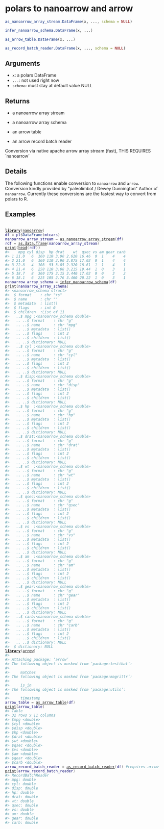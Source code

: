 # polars to nanoarrow and arrow

```r
as_nanoarrow_array_stream.DataFrame(x, ..., schema = NULL)

infer_nanoarrow_schema.DataFrame(x, ...)

as_arrow_table.DataFrame(x, ...)

as_record_batch_reader.DataFrame(x, ..., schema = NULL)
```

## Arguments

- `x`: a polars DataFrame
- `...`: not used right now
- `schema`: must stay at default value NULL

## Returns

 * a nanoarrow array stream

 * a nanoarrow array schema

 * an arrow table

 * an arrow record batch reader

Conversion via native apache arrow array stream (fast), THIS REQUIRES ´nanoarrow´

## Details

The following functions enable conversion to `nanoarrow` and `arrow`. Conversion kindly provided by "paleolimbot / Dewey Dunnington" Author of `nanoarrow`. Currently these conversions are the fastest way to convert from polars to R.

## Examples

<pre class='r-example'> <code> <span class='r-in'><span></span></span>
<span class='r-in'><span><span class='kw'><a href='https://rdrr.io/r/base/library.html'>library</a></span><span class='op'>(</span><span class='va'><a href='https://github.com/apache/arrow-nanoarrow'>nanoarrow</a></span><span class='op'>)</span></span></span>
<span class='r-in'><span><span class='va'>df</span> <span class='op'>=</span> <span class='va'>pl</span><span class='op'>$</span><span class='fu'>DataFrame</span><span class='op'>(</span><span class='va'>mtcars</span><span class='op'>)</span></span></span>
<span class='r-in'><span><span class='va'>nanoarrow_array_stream</span> <span class='op'>=</span> <span class='fu'><a href='https://rdrr.io/pkg/nanoarrow/man/as_nanoarrow_array_stream.html'>as_nanoarrow_array_stream</a></span><span class='op'>(</span><span class='va'>df</span><span class='op'>)</span></span></span>
<span class='r-in'><span><span class='va'>rdf</span> <span class='op'>=</span> <span class='fu'><a href='https://rdrr.io/r/base/as.data.frame.html'>as.data.frame</a></span><span class='op'>(</span><span class='va'>nanoarrow_array_stream</span><span class='op'>)</span></span></span>
<span class='r-in'><span><span class='fu'><a href='https://rdrr.io/r/base/print.html'>print</a></span><span class='op'>(</span><span class='fu'><a href='https://rdrr.io/r/utils/head.html'>head</a></span><span class='op'>(</span><span class='va'>rdf</span><span class='op'>)</span><span class='op'>)</span></span></span>
<span class='r-out co'><span class='r-pr'>#&gt;</span>    mpg cyl disp  hp drat    wt  qsec vs am gear carb</span>
<span class='r-out co'><span class='r-pr'>#&gt;</span> 1 21.0   6  160 110 3.90 2.620 16.46  0  1    4    4</span>
<span class='r-out co'><span class='r-pr'>#&gt;</span> 2 21.0   6  160 110 3.90 2.875 17.02  0  1    4    4</span>
<span class='r-out co'><span class='r-pr'>#&gt;</span> 3 22.8   4  108  93 3.85 2.320 18.61  1  1    4    1</span>
<span class='r-out co'><span class='r-pr'>#&gt;</span> 4 21.4   6  258 110 3.08 3.215 19.44  1  0    3    1</span>
<span class='r-out co'><span class='r-pr'>#&gt;</span> 5 18.7   8  360 175 3.15 3.440 17.02  0  0    3    2</span>
<span class='r-out co'><span class='r-pr'>#&gt;</span> 6 18.1   6  225 105 2.76 3.460 20.22  1  0    3    1</span>
<span class='r-in'><span><span class='va'>nanoarrow_array_schema</span> <span class='op'>=</span> <span class='fu'><a href='https://rdrr.io/pkg/nanoarrow/man/as_nanoarrow_schema.html'>infer_nanoarrow_schema</a></span><span class='op'>(</span><span class='va'>df</span><span class='op'>)</span></span></span>
<span class='r-in'><span><span class='fu'><a href='https://rdrr.io/r/base/print.html'>print</a></span><span class='op'>(</span><span class='va'>nanoarrow_array_schema</span><span class='op'>)</span></span></span>
<span class='r-out co'><span class='r-pr'>#&gt;</span> &lt;nanoarrow_schema struct&gt;</span>
<span class='r-out co'><span class='r-pr'>#&gt;</span>  $ format    : chr "+s"</span>
<span class='r-out co'><span class='r-pr'>#&gt;</span>  $ name      : chr ""</span>
<span class='r-out co'><span class='r-pr'>#&gt;</span>  $ metadata  : list()</span>
<span class='r-out co'><span class='r-pr'>#&gt;</span>  $ flags     : int 0</span>
<span class='r-out co'><span class='r-pr'>#&gt;</span>  $ children  :List of 11</span>
<span class='r-out co'><span class='r-pr'>#&gt;</span>   ..$ mpg :&lt;nanoarrow_schema double&gt;</span>
<span class='r-out co'><span class='r-pr'>#&gt;</span>   .. ..$ format    : chr "g"</span>
<span class='r-out co'><span class='r-pr'>#&gt;</span>   .. ..$ name      : chr "mpg"</span>
<span class='r-out co'><span class='r-pr'>#&gt;</span>   .. ..$ metadata  : list()</span>
<span class='r-out co'><span class='r-pr'>#&gt;</span>   .. ..$ flags     : int 2</span>
<span class='r-out co'><span class='r-pr'>#&gt;</span>   .. ..$ children  : list()</span>
<span class='r-out co'><span class='r-pr'>#&gt;</span>   .. ..$ dictionary: NULL</span>
<span class='r-out co'><span class='r-pr'>#&gt;</span>   ..$ cyl :&lt;nanoarrow_schema double&gt;</span>
<span class='r-out co'><span class='r-pr'>#&gt;</span>   .. ..$ format    : chr "g"</span>
<span class='r-out co'><span class='r-pr'>#&gt;</span>   .. ..$ name      : chr "cyl"</span>
<span class='r-out co'><span class='r-pr'>#&gt;</span>   .. ..$ metadata  : list()</span>
<span class='r-out co'><span class='r-pr'>#&gt;</span>   .. ..$ flags     : int 2</span>
<span class='r-out co'><span class='r-pr'>#&gt;</span>   .. ..$ children  : list()</span>
<span class='r-out co'><span class='r-pr'>#&gt;</span>   .. ..$ dictionary: NULL</span>
<span class='r-out co'><span class='r-pr'>#&gt;</span>   ..$ disp:&lt;nanoarrow_schema double&gt;</span>
<span class='r-out co'><span class='r-pr'>#&gt;</span>   .. ..$ format    : chr "g"</span>
<span class='r-out co'><span class='r-pr'>#&gt;</span>   .. ..$ name      : chr "disp"</span>
<span class='r-out co'><span class='r-pr'>#&gt;</span>   .. ..$ metadata  : list()</span>
<span class='r-out co'><span class='r-pr'>#&gt;</span>   .. ..$ flags     : int 2</span>
<span class='r-out co'><span class='r-pr'>#&gt;</span>   .. ..$ children  : list()</span>
<span class='r-out co'><span class='r-pr'>#&gt;</span>   .. ..$ dictionary: NULL</span>
<span class='r-out co'><span class='r-pr'>#&gt;</span>   ..$ hp  :&lt;nanoarrow_schema double&gt;</span>
<span class='r-out co'><span class='r-pr'>#&gt;</span>   .. ..$ format    : chr "g"</span>
<span class='r-out co'><span class='r-pr'>#&gt;</span>   .. ..$ name      : chr "hp"</span>
<span class='r-out co'><span class='r-pr'>#&gt;</span>   .. ..$ metadata  : list()</span>
<span class='r-out co'><span class='r-pr'>#&gt;</span>   .. ..$ flags     : int 2</span>
<span class='r-out co'><span class='r-pr'>#&gt;</span>   .. ..$ children  : list()</span>
<span class='r-out co'><span class='r-pr'>#&gt;</span>   .. ..$ dictionary: NULL</span>
<span class='r-out co'><span class='r-pr'>#&gt;</span>   ..$ drat:&lt;nanoarrow_schema double&gt;</span>
<span class='r-out co'><span class='r-pr'>#&gt;</span>   .. ..$ format    : chr "g"</span>
<span class='r-out co'><span class='r-pr'>#&gt;</span>   .. ..$ name      : chr "drat"</span>
<span class='r-out co'><span class='r-pr'>#&gt;</span>   .. ..$ metadata  : list()</span>
<span class='r-out co'><span class='r-pr'>#&gt;</span>   .. ..$ flags     : int 2</span>
<span class='r-out co'><span class='r-pr'>#&gt;</span>   .. ..$ children  : list()</span>
<span class='r-out co'><span class='r-pr'>#&gt;</span>   .. ..$ dictionary: NULL</span>
<span class='r-out co'><span class='r-pr'>#&gt;</span>   ..$ wt  :&lt;nanoarrow_schema double&gt;</span>
<span class='r-out co'><span class='r-pr'>#&gt;</span>   .. ..$ format    : chr "g"</span>
<span class='r-out co'><span class='r-pr'>#&gt;</span>   .. ..$ name      : chr "wt"</span>
<span class='r-out co'><span class='r-pr'>#&gt;</span>   .. ..$ metadata  : list()</span>
<span class='r-out co'><span class='r-pr'>#&gt;</span>   .. ..$ flags     : int 2</span>
<span class='r-out co'><span class='r-pr'>#&gt;</span>   .. ..$ children  : list()</span>
<span class='r-out co'><span class='r-pr'>#&gt;</span>   .. ..$ dictionary: NULL</span>
<span class='r-out co'><span class='r-pr'>#&gt;</span>   ..$ qsec:&lt;nanoarrow_schema double&gt;</span>
<span class='r-out co'><span class='r-pr'>#&gt;</span>   .. ..$ format    : chr "g"</span>
<span class='r-out co'><span class='r-pr'>#&gt;</span>   .. ..$ name      : chr "qsec"</span>
<span class='r-out co'><span class='r-pr'>#&gt;</span>   .. ..$ metadata  : list()</span>
<span class='r-out co'><span class='r-pr'>#&gt;</span>   .. ..$ flags     : int 2</span>
<span class='r-out co'><span class='r-pr'>#&gt;</span>   .. ..$ children  : list()</span>
<span class='r-out co'><span class='r-pr'>#&gt;</span>   .. ..$ dictionary: NULL</span>
<span class='r-out co'><span class='r-pr'>#&gt;</span>   ..$ vs  :&lt;nanoarrow_schema double&gt;</span>
<span class='r-out co'><span class='r-pr'>#&gt;</span>   .. ..$ format    : chr "g"</span>
<span class='r-out co'><span class='r-pr'>#&gt;</span>   .. ..$ name      : chr "vs"</span>
<span class='r-out co'><span class='r-pr'>#&gt;</span>   .. ..$ metadata  : list()</span>
<span class='r-out co'><span class='r-pr'>#&gt;</span>   .. ..$ flags     : int 2</span>
<span class='r-out co'><span class='r-pr'>#&gt;</span>   .. ..$ children  : list()</span>
<span class='r-out co'><span class='r-pr'>#&gt;</span>   .. ..$ dictionary: NULL</span>
<span class='r-out co'><span class='r-pr'>#&gt;</span>   ..$ am  :&lt;nanoarrow_schema double&gt;</span>
<span class='r-out co'><span class='r-pr'>#&gt;</span>   .. ..$ format    : chr "g"</span>
<span class='r-out co'><span class='r-pr'>#&gt;</span>   .. ..$ name      : chr "am"</span>
<span class='r-out co'><span class='r-pr'>#&gt;</span>   .. ..$ metadata  : list()</span>
<span class='r-out co'><span class='r-pr'>#&gt;</span>   .. ..$ flags     : int 2</span>
<span class='r-out co'><span class='r-pr'>#&gt;</span>   .. ..$ children  : list()</span>
<span class='r-out co'><span class='r-pr'>#&gt;</span>   .. ..$ dictionary: NULL</span>
<span class='r-out co'><span class='r-pr'>#&gt;</span>   ..$ gear:&lt;nanoarrow_schema double&gt;</span>
<span class='r-out co'><span class='r-pr'>#&gt;</span>   .. ..$ format    : chr "g"</span>
<span class='r-out co'><span class='r-pr'>#&gt;</span>   .. ..$ name      : chr "gear"</span>
<span class='r-out co'><span class='r-pr'>#&gt;</span>   .. ..$ metadata  : list()</span>
<span class='r-out co'><span class='r-pr'>#&gt;</span>   .. ..$ flags     : int 2</span>
<span class='r-out co'><span class='r-pr'>#&gt;</span>   .. ..$ children  : list()</span>
<span class='r-out co'><span class='r-pr'>#&gt;</span>   .. ..$ dictionary: NULL</span>
<span class='r-out co'><span class='r-pr'>#&gt;</span>   ..$ carb:&lt;nanoarrow_schema double&gt;</span>
<span class='r-out co'><span class='r-pr'>#&gt;</span>   .. ..$ format    : chr "g"</span>
<span class='r-out co'><span class='r-pr'>#&gt;</span>   .. ..$ name      : chr "carb"</span>
<span class='r-out co'><span class='r-pr'>#&gt;</span>   .. ..$ metadata  : list()</span>
<span class='r-out co'><span class='r-pr'>#&gt;</span>   .. ..$ flags     : int 2</span>
<span class='r-out co'><span class='r-pr'>#&gt;</span>   .. ..$ children  : list()</span>
<span class='r-out co'><span class='r-pr'>#&gt;</span>   .. ..$ dictionary: NULL</span>
<span class='r-out co'><span class='r-pr'>#&gt;</span>  $ dictionary: NULL</span>
<span class='r-in'><span><span class='kw'><a href='https://rdrr.io/r/base/library.html'>library</a></span><span class='op'>(</span><span class='va'><a href='https://github.com/apache/arrow/'>arrow</a></span><span class='op'>)</span></span></span>
<span class='r-msg co'><span class='r-pr'>#&gt;</span> </span>
<span class='r-msg co'><span class='r-pr'>#&gt;</span> Attaching package: ‘arrow’</span>
<span class='r-msg co'><span class='r-pr'>#&gt;</span> The following object is masked from ‘package:testthat’:</span>
<span class='r-msg co'><span class='r-pr'>#&gt;</span> </span>
<span class='r-msg co'><span class='r-pr'>#&gt;</span>     matches</span>
<span class='r-msg co'><span class='r-pr'>#&gt;</span> The following object is masked from ‘package:magrittr’:</span>
<span class='r-msg co'><span class='r-pr'>#&gt;</span> </span>
<span class='r-msg co'><span class='r-pr'>#&gt;</span>     is_in</span>
<span class='r-msg co'><span class='r-pr'>#&gt;</span> The following object is masked from ‘package:utils’:</span>
<span class='r-msg co'><span class='r-pr'>#&gt;</span> </span>
<span class='r-msg co'><span class='r-pr'>#&gt;</span>     timestamp</span>
<span class='r-in'><span><span class='va'>arrow_table</span> <span class='op'>=</span> <span class='fu'><a href='https://arrow.apache.org/docs/r/reference/as_arrow_table.html'>as_arrow_table</a></span><span class='op'>(</span><span class='va'>df</span><span class='op'>)</span></span></span>
<span class='r-in'><span><span class='fu'><a href='https://rdrr.io/r/base/print.html'>print</a></span><span class='op'>(</span><span class='va'>arrow_table</span><span class='op'>)</span></span></span>
<span class='r-out co'><span class='r-pr'>#&gt;</span> Table</span>
<span class='r-out co'><span class='r-pr'>#&gt;</span> 32 rows x 11 columns</span>
<span class='r-out co'><span class='r-pr'>#&gt;</span> $mpg &lt;double&gt;</span>
<span class='r-out co'><span class='r-pr'>#&gt;</span> $cyl &lt;double&gt;</span>
<span class='r-out co'><span class='r-pr'>#&gt;</span> $disp &lt;double&gt;</span>
<span class='r-out co'><span class='r-pr'>#&gt;</span> $hp &lt;double&gt;</span>
<span class='r-out co'><span class='r-pr'>#&gt;</span> $drat &lt;double&gt;</span>
<span class='r-out co'><span class='r-pr'>#&gt;</span> $wt &lt;double&gt;</span>
<span class='r-out co'><span class='r-pr'>#&gt;</span> $qsec &lt;double&gt;</span>
<span class='r-out co'><span class='r-pr'>#&gt;</span> $vs &lt;double&gt;</span>
<span class='r-out co'><span class='r-pr'>#&gt;</span> $am &lt;double&gt;</span>
<span class='r-out co'><span class='r-pr'>#&gt;</span> $gear &lt;double&gt;</span>
<span class='r-out co'><span class='r-pr'>#&gt;</span> $carb &lt;double&gt;</span>
<span class='r-in'><span><span class='va'>arrow_record_batch_reader</span> <span class='op'>=</span> <span class='fu'><a href='https://arrow.apache.org/docs/r/reference/as_record_batch_reader.html'>as_record_batch_reader</a></span><span class='op'>(</span><span class='va'>df</span><span class='op'>)</span> <span class='co'>#requires arrow</span></span></span>
<span class='r-in'><span><span class='fu'><a href='https://rdrr.io/r/base/print.html'>print</a></span><span class='op'>(</span><span class='va'>arrow_record_batch_reader</span><span class='op'>)</span></span></span>
<span class='r-out co'><span class='r-pr'>#&gt;</span> RecordBatchReader</span>
<span class='r-out co'><span class='r-pr'>#&gt;</span> mpg: double</span>
<span class='r-out co'><span class='r-pr'>#&gt;</span> cyl: double</span>
<span class='r-out co'><span class='r-pr'>#&gt;</span> disp: double</span>
<span class='r-out co'><span class='r-pr'>#&gt;</span> hp: double</span>
<span class='r-out co'><span class='r-pr'>#&gt;</span> drat: double</span>
<span class='r-out co'><span class='r-pr'>#&gt;</span> wt: double</span>
<span class='r-out co'><span class='r-pr'>#&gt;</span> qsec: double</span>
<span class='r-out co'><span class='r-pr'>#&gt;</span> vs: double</span>
<span class='r-out co'><span class='r-pr'>#&gt;</span> am: double</span>
<span class='r-out co'><span class='r-pr'>#&gt;</span> gear: double</span>
<span class='r-out co'><span class='r-pr'>#&gt;</span> carb: double</span>
 </code></pre>